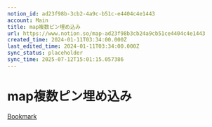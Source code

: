 ```yaml
---
notion_id: ad23f98b-3cb2-4a9c-b51c-e4404c4e1443
account: Main
title: map複数ピン埋め込み
url: https://www.notion.so/map-ad23f98b3cb24a9cb51ce4404c4e1443
created_time: 2024-01-11T03:34:00.000Z
last_edited_time: 2024-01-11T03:34:00.000Z
sync_status: placeholder
sync_time: 2025-07-12T15:01:15.057386
---
```

# map複数ピン埋め込み

[Bookmark](https://parallel-stock.com/archives/googlemap/)